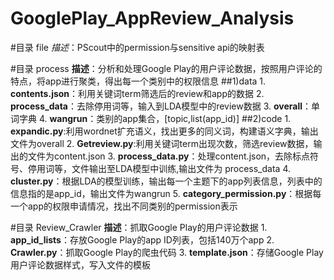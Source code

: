 # GooglePlay_AppReview_Analysis

#目录 file
        *描述*：PScout中的permission与sensitive api的映射表

#目录 process
        **描述**：分析和处理Google Play的用户评论数据，按照用户评论的特点，将app进行聚类，得出每一个类别中的权限信息
##1)data
        1. **contents.json**：利用关键词term筛选后的review和app的数据
        2. **process_data**：去除停用词等，输入到LDA模型中的review数据
        3. **overall**：单词字典
        4. **wangrun**：类别的app集合，[topic,list(app_id)]
##2)code
        1. **expandic.py**:利用wordnet扩充语义，找出更多的同义词，构建语义字典，输出文件为overall
        2. **Getreview.py**:利用关键词term出现次数，筛选review数据，输出的文件为content.json
        3. **process_data.py**：处理content.json，去除标点符号、停用词等，文件输出至LDA模型中训练,输出文件为 process_data
        4. **cluster.py**：根据LDA的模型训练，输出每一个主题下的app列表信息，列表中的信息指的是app_id，输出文件为wangrun
        5. **category_permission.py**：根据每一个app的权限申请情况，找出不同类别的permission表示

#目录 Review_Crawler
        **描述**：抓取Google Play的用户评论数据
        1. **app_id_lists**：存放Google Play的app ID列表，包括140万个app
        2. **Crawler.py**：抓取Google Play的爬虫代码
        3. **template.json**：存储Google Play用户评论数据样式，写入文件的模板
